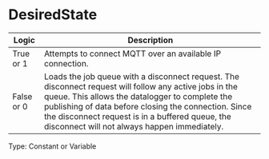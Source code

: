 # DesiredState

| Logic      | Description                                                                                                                                                                                                                                                                                                          |
| ---------- | -------------------------------------------------------------------------------------------------------------------------------------------------------------------------------------------------------------------------------------------------------------------------------------------------------------------- |
| True or 1  | Attempts to connect MQTT over an available IP connection.                                                                                                                                                                                                                                                            |
| False or 0 | Loads the job queue with a disconnect request. The disconnect request will follow any active jobs in the queue. This allows the datalogger to complete the publishing of data before closing the connection. Since the disconnect request is in a buffered queue, the disconnect will not always happen immediately. |

Type: Constant or Variable
